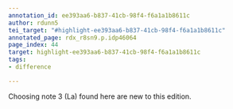 ```yaml
---
annotation_id: ee393aa6-b837-41cb-98f4-f6a1a1b8611c
author: rdunn5
tei_target: "#highlight-ee393aa6-b837-41cb-98f4-f6a1a1b8611c"
annotated_page: rdx_r8sn9.p.idp46064
page_index: 44
target: highlight-ee393aa6-b837-41cb-98f4-f6a1a1b8611c
tags:
- difference

---
```

Choosing note 3 (La) found here are new to this edition.